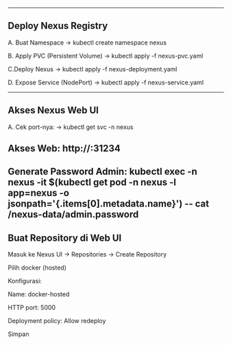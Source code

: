 -------------------------------------
Deploy Nexus Registry
-------------------------------------
A. Buat Namespace
-> kubectl create namespace nexus

B. Apply PVC (Persistent Volume)
-> kubectl apply -f nexus-pvc.yaml

C.Deploy Nexus
-> kubectl apply -f nexus-deployment.yaml

D. Expose Service (NodePort)
-> kubectl apply -f nexus-service.yaml

--------------------------------------------------------
Akses Nexus Web UI
--------------------------------------------------------
A. Cek port-nya:
-> kubectl get svc -n nexus

Akses Web:
http://<node-ip>:31234
----------------------------------

Generate Password Admin:
kubectl exec -n nexus -it $(kubectl get pod -n nexus -l app=nexus -o jsonpath='{.items[0].metadata.name}') -- cat /nexus-data/admin.password
------------------------------------------------


Buat Repository di Web UI
------------------------------------------------
Masuk ke Nexus UI → Repositories → Create Repository

Pilih docker (hosted)

Konfigurasi:

Name: docker-hosted

HTTP port: 5000

Deployment policy: Allow redeploy

Simpan
